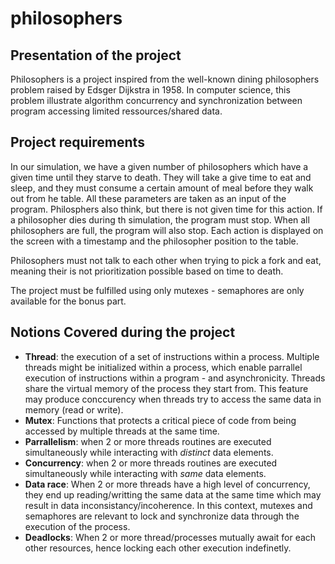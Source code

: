 # philosophers

## Presentation of the project
Philosophers is a project inspired from the well-known dining philosophers problem raised by Edsger Dijkstra in 1958. In computer science, this problem illustrate algorithm concurrency and synchronization between program accessing limited ressources/shared data.

## Project requirements 

In our simulation, we have a given number of philosophers which have a given time until they starve to death. They will take a give time to eat and sleep, and they must consume a certain amount of meal before they walk out from he table. All these parameters are taken as an input of the program. Philosphers also think, but there is not given time for this action. If a philosopher dies during th simulation, the program must stop. When all philosophers are full, the program will also stop. Each action is displayed on the screen with a timestamp and the philosopher position to the table.

Philosophers must not talk to each other when trying to pick a fork and eat, meaning their is not prioritization possible based on time to death.

The project must be fulfilled using only mutexes - semaphores are only available for the bonus part.

## Notions Covered during the project
* **Thread**: the execution of a set of instructions within a process. Multiple threads might be initialized within a process, which enable parrallel execution of instructions within a program - and asynchronicity. Threads share the virtual memory of the process they start from. This feature may produce conccurency when threads try to access the same data in memory (read or write). 
* **Mutex**: Functions that protects a critical piece of code from being accessed by multiple threads at the same time.  
* **Parrallelism**: when 2 or more threads routines are executed simultaneously while interacting with
 *distinct* data elements.  
* **Concurrency**: when 2 or more threads routines are executed simultaneously while interacting with
 *same* data elements. 
* **Data race**: When 2 or more threads have a high level of concurrency, they end up reading/writting the same data at the same time which may result in data inconsistancy/incoherence. In this context, mutexes and semaphores are relevant to lock and synchronize data through the execution of the process. 
* **Deadlocks**: When 2 or more thread/processes mutually await for each other resources, hence locking each other execution indefinetly. 

